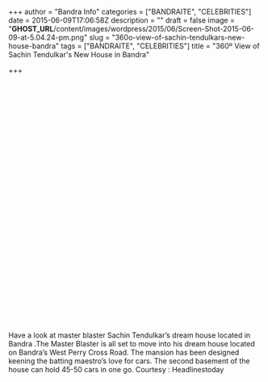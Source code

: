 +++
author = "Bandra Info"
categories = ["BANDRAITE", "CELEBRITIES"]
date = 2015-06-09T17:06:58Z
description = ""
draft = false
image = "__GHOST_URL__/content/images/wordpress/2015/06/Screen-Shot-2015-06-09-at-5.04.24-pm.png"
slug = "360o-view-of-sachin-tendulkars-new-house-bandra"
tags = ["BANDRAITE", "CELEBRITIES"]
title = "360º View of Sachin Tendulkar's New House in Bandra"

+++


<p><iframe width="640" height="480" src="httpss://www.youtube.com/embed/bSFZnj4vcPE" frameborder="0" allowfullscreen></iframe></p>
<p>Have a look at master blaster Sachin Tendulkar&#8217;s dream house located in Bandra .The Master Blaster is all set to move into his dream house located on Bandra&#8217;s West Perry Cross Road. The mansion has been designed keening the batting maestro&#8217;s love for cars. The second basement of the house can hold 45-50 cars in one go. Courtesy : Headlinestoday</p>



